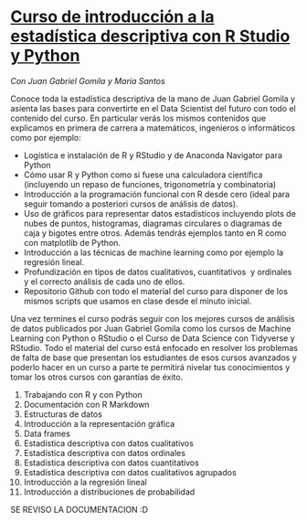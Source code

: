 # [Curso de introducción a la estadística descriptiva con R Studio y Python](https://www.udemy.com/estadistica-descriptiva/?couponCode=FROM_BOKDOWN_RSTUDIO)

*Con Juan Gabriel Gomila y María Santos*

Conoce toda la estadística descriptiva de la mano de Juan Gabriel Gomila y asienta las bases para convertirte en el Data Scientist del futuro con todo el contenido del curso. En particular verás los mismos contenidos que explicamos en primera de carrera a matemáticos, ingenieros o informáticos como por ejemplo:

-   Logística e instalación de R y RStudio y de Anaconda Navigator para Python
-   Cómo usar R y Python como si fuese una calculadora científica (incluyendo un repaso de funciones, trigonometría y combinatoria)
-   Introducción a la programación funcional con R desde cero (ideal para seguir tomando a posteriori cursos de análisis de datos).
-   Uso de gráficos para representar datos estadísticos incluyendo plots de nubes de puntos, histogramas, diagramas circulares o diagramas de caja y bigotes entre otros. Además tendrás ejemplos tanto en R como con matplotlib de Python.
-   Introducción a las técnicas de machine learning como por ejemplo la regresión lineal.
-   Profundización en tipos de datos cualitativos, cuantitativos  y ordinales y el correcto análisis de cada uno de ellos.
-   Repositorio Github con todo el material del curso para disponer de los mismos scripts que usamos en clase desde el minuto inicial.

Una vez termines el curso podrás seguir con los mejores cursos de análisis de datos publicados por Juan Gabriel Gomila como los cursos de Machine Learning con Python o RStudio o el Curso de Data Science con Tidyverse y RStudio. Todo el material del curso está enfocado en resolver los problemas de falta de base que presentan los estudiantes de esos cursos avanzados y poderlo hacer en un curso a parte te permitirá nivelar tus conocimientos y tomar los otros cursos con garantías de éxito.

1.  Trabajando con R y con Python
2.  Documentación con R Markdown
3.  Estructuras de datos
4.  Introducción a la representación gráfica
5.  Data frames
6.  Estadística descriptiva con datos cualitativos
7.  Estadística descriptiva con datos ordinales
8.  Estadística descriptiva con datos cuantitativos
9.  Estadística descriptiva con datos cualitativos agrupados
10. Introducción a la regresión lineal
11. Introducción a distribuciones de probabilidad

SE REVISO LA DOCUMENTACION :D
